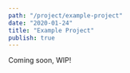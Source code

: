 ```yaml
---
path: "/project/example-project"
date: "2020-01-24"
title: "Example Project"
publish: true
---
```


Coming soon, WIP!
